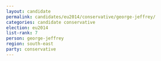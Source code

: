```yaml
---
layout: candidate
permalink: candidates/eu2014/conservative/george-jeffrey/
categories: candidate conservative
election: eu2014
list-rank: 7
person: george-jeffrey
region: south-east
party: conservative
---
```

